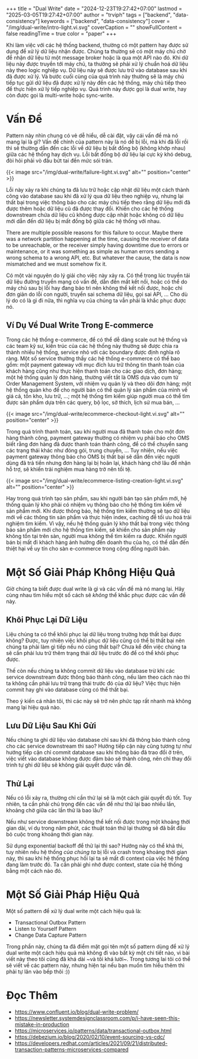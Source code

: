 +++
title = "Dual Write"
date = "2024-12-23T19:27:42+07:00"
lastmod = "2025-03-05T19:27:42+07:00"
author = "trviph"
tags = ["backend", "data-consistency"]
keywords = ["backend", "data-consistency"]
cover = "/img/dual-write/intro-light.vi.svg"
coverCaption = ""
showFullContent = false
readingTime = true
color = "paper"
+++

Khi làm việc với các hệ thống backend, thường có một pattern hay được sử dụng để xử lý dữ liệu nhận được.
Chúng ta thường sẽ có một máy chủ chờ để nhận dữ liệu từ một message broker hoặc là qua một API nào đó.
Khi dữ liệu này được truyền tới máy chủ, ta thường sẽ phải xử lý chuẩn hoá dữ liệu này theo logic nghiệp
vụ. Dữ liệu này sẽ được lưu trữ vào database sau khi đã được xử lý. Và bước cuối cùng của quá trình này
thường sẽ là máy chủ tiếp tục gửi dữ liệu đã được xử lý này đến các hệ thống, máy chủ tiếp theo để thực
hiện xử lý tiếp nghiệp vụ. Quá trình này được gọi là dual write, hay còn được gọi là multi-write hoặc
sync-write.

# Vấn Đề

Pattern này nhìn chung có vẻ dễ hiểu, dễ cài đặt, vậy cái vấn đề mà nó mang lại là gì?
Vấn đề chính của pattern này là nó dễ bị lỗi, mà khi đã lỗi rồi thì sẽ thường dẫn đến các lỗi
về dữ liệu bị bất đồng bộ (không khớp nhau) giữa các hệ thống hay dịch vụ. Lỗi bất đồng bộ dữ liệu
lại cực kỳ khó debug, đòi hỏi phải vò đầu bứt tai đến mức sói trán.

{{< image src="/img/dual-write/failure-light.vi.svg" alt="" position="center" >}}

Lỗi này xảy ra khi chúng ta đã lưu trữ hoặc cập nhật dữ liệu một cách thành công vào database sau khi
đã xử lý qua dữ liệu theo nghiệp vụ, nhưng lại thất bại trong việc thông báo cho các máy chủ tiếp theo
rằng dữ liệu mới đã được thêm hoặc dữ liệu cũ đã được thay đổi. Khiến cho các hệ thống downstream chứa
dữ liệu cũ không được cập nhật hoặc không có dữ liệu mới dẫn đến dữ liệu bị mất đồng bộ giữa các hệ thống
với nhau.

There are multiple possible reasons for this failure to occur. Maybe there was a network partition
happening at the time, causing the receiver of data to be unreachable, or the receiver simply having
downtime due to errors or maintenance, or it was something as simple as human errors sending
a wrong schema to a wrong API, etc. But whatever the cause, the data is now mismatched and we must
somehow fix it.

Có một vài nguyên do lý giải cho việc này xảy ra. Có thể trong lúc truyền tải dữ liệu đường truyền mạng
có vấn đề, dẫn đến mất kết nối, hoặc có thể do máy chủ sau bị lỗi hay đang bảo trì nên không thể kết nối
được, hoặc chỉ đơn giản do lỗi con người, truyền sai schema dữ liệu, gọi sai API, ... Cho dù lý do có là
gì đi nữa, thì nghĩa vụ của chúng ta vẫn phải là khắc phục được nó.

## Ví Dụ Về Dual Write Trong E-commerce

Trong các hệ thống e-commerce, để có thể dễ dàng scale out hệ thống và các team kỹ sư, kiến trúc của các hệ
thống này thường sẽ được chia ra thành nhiều hệ thống, service nhỏ với các boundary được định nghĩa rõ ràng.
Một số service thường thấy các hệ thống e-commerce có thể bao gồm: một payment gateway với mục đích lưu trữ
thông tin thanh toán của khách hàng cũng như thực hiện thanh toán cho các giao dịch, đơn hàng; một hệ thống
quản lý đơn hàng, thường viết tắt là OMS dựa vào cụm từ Order Management System, với nhiệm vụ quản lý và
theo dõi đơn hàng; một hệ thống quản kho để cho người bán có thể quản lý sản phẩm của mình về giá cả,
tồn kho, lưu trữ, ...; một hệ thống tìm kiếm giúp người mua có thể tìm được sản phẩm dựa trên các query,
bộ lọc, sở thích, lịch sử mua bán, ...

{{< image src="/img/dual-write/ecommerce-checkout-light.vi.svg" alt="" position="center" >}}

Trong quá trình thanh toán, sau khi người mua đã thanh toán cho một đơn hàng thành công, payment gateway
thường có nhiệm vụ phải báo cho OMS biết rằng đơn hàng đã được thanh toán thành công, để có thể chuyển
sang các trạng thái khác như đóng gói, trung chuyển, ... Tuy nhiên, nếu việc payment gateway thông báo
cho OMS bị thất bại sẽ dẫn đến việc người dùng đã trả tiền nhưng đơn hàng lại bị hoãn lại, khách
hàng chờ lâu để nhận hỗ trợ, sẽ khiến trải nghiệm mua hàng trở nên tồi tệ.

{{< image src="/img/dual-write/ecommerce-listing-creation-light.vi.svg" alt="" position="center" >}}

Hay trong quá trình tạo sản phẩm, sau khi người bán tạo sản phẩm mới, hệ thống quản lý kho phải có nhiệm vụ
thông báo cho hệ thống tìm kiếm về sản phẩm mới. Khi được thông báo, hệ thống tìm kiếm thường sẽ tạo dữ liệu
mới về các thông tin sản phẩm và thực hiện index, caching để tối ưu hoá trải nghiệm tìm kiếm. Vì vậy, nếu
hệ thống quản lý kho thất bại trong việc thông báo sản phẩm mới cho hệ thống tìm kiếm, sẽ khiến cho sản phẩm
này không tồn tại trên sàn, người mua không thể tìm kiếm ra được. Khiến người bán bị mất đi khách hàng ảnh hưởng đến
doanh thu của họ, có thể dẫn đến thiệt hại về uy tín cho sàn e-commerce trong cộng đồng người bán.

# Một Số Giải Pháp Không Hiệu Quả

Giờ chúng ta biết được dual write là gì và các vấn đề mà nó mang lại. Hãy cùng nhau tìm hiểu một số cách
sẽ *không* thể khắc phục được các vấn đề này.

## Khôi Phục Lại Dữ Liệu

Liệu chúng ta có thể khôi phục lại dữ liệu trong trường hợp thất bại được không? Được, tuy nhiên việc
khôi phục dữ liệu cũng có thể bị thất bại nên chúng ta phải làm gì tiếp nếu nó cũng thất bại?
Chưa kể đến việc chúng ta sẽ cần phải lưu trữ thêm trạng thái dữ liệu trước đó để có thể khôi phục được.

Thế còn nếu chúng ta không commit dữ liệu vào database trừ khi các service downstream được thông báo thành công,
nếu làm theo cách nào thì ta không cần phải lưu trữ trạng thái trước đó của dữ liệu? Việc thực hiện commit hay
ghi vào database cũng có thể thất bại.

Theo ý kiến cá nhân tôi, thì các này sẽ trở nên phức tạp rất nhanh mà không mang lại hiệu quả nào.

## Lưu Dữ Liệu Sau Khi Gửi

Nếu chúng ta ghi dữ liệu vào database chỉ sau khi đã thông báo thành công cho các service downstream thì sao?
Hướng tiếp cận này cũng tương tự như hướng tiếp cận chỉ commit database sau khi thông báo đã trao đổi ở trên,
việc viết vào database không được đảm bảo sẽ thành công, nên chỉ thay đổi trình tự ghi dữ liệu sẽ không giải
quyết được vấn đề.

## Thử Lại

Nếu có lỗi xảy ra, thường chỉ cần thử lại sẽ là một cách giải quyết đủ tốt.
Tuy nhiên, ta cần phải chú trọng đến các vấn đề như thử lại bao nhiều lần, khoảng chờ giữa các lần
thử là bao lâu?

Nếu như service downstream không thể kết nối được trong một khoảng thời gian dài, ví dụ trong năm phút,
các thuật toán thử lại thường sẽ đã bắt đầu bỏ cuộc trong khoảng thời gian này.

Sử dụng exponential backoff để thử lại thì sao? Hướng này có thể khả thi, tuy nhiên nếu hệ thống *của chúng
ta* bị lỗi và crash trong khoảng thời gian này, thì sau khi hệ thống phục hồi lại ta sẽ mất đi context của
việc hệ thống đang làm trước đó. Ta cần phải ghi nhớ được context, state của hệ thống bằng một cách nào đó.

# Một Số Giải Pháp Hiệu Quả

Một số pattern để xử lý dual write một cách hiệu quả là:

- Transactional Outbox Pattern
- Listen to Yourself Pattern
- Change Data Capture Pattern

Trong phần này, chúng ta đã điểm mặt gọi tên một số pattern dùng để xử lý dual write một cách hiệu quả
mà không đi vào bất kỳ một chi tiết nào, vì bài viết này theo tôi cũng đã khá dài ~và tôi khá lười~.
Trong tương lai tôi có thể sẽ viết về các pattern này, nhưng hiện tại nếu bạn muốn tìm hiểu thêm thì phải
tự lăn vào bếp thôi :))

# Đọc Thêm

- https://www.confluent.io/blog/dual-write-problem/
- https://newsletter.systemdesignclassroom.com/p/i-have-seen-this-mistake-in-production
- https://microservices.io/patterns/data/transactional-outbox.html
- https://debezium.io/blog/2020/02/10/event-sourcing-vs-cdc/
- https://developers.redhat.com/articles/2021/09/21/distributed-transaction-patterns-microservices-compared
